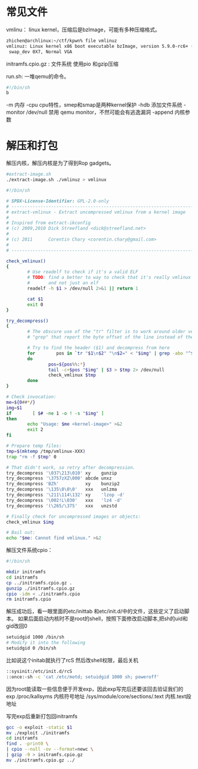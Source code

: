 # 常见文件

vmlinu： linux kernel，压缩后是bzImage，可能有多种压缩格式。

```Bash
zhichen@archlinux:~/ctf/kpwn% file vmlinuz    
vmlinuz: Linux kernel x86 boot executable bzImage, version 5.9.0-rc6+ (martin@martin) #10 SMP Sun Nov 22 16:47:32 CET 2020, RO-rootFS,
 swap_dev 0X7, Normal VGA
```

initramfs.cpio.gz : 文件系统 使用pio 和gzip压缩

run.sh: 一堆qemu的命令。

```Bash
#!/bin/sh
b 
```

-m 内存
-cpu cpu特性，smep和smap是两种kernel保护
-hdb 添加文件系统
-monitor /dev/null 禁用 qemu monitor，不然可能会有逃逸漏洞
-append 内核参数

  
# 解压和打包
解压内核，解压内核是为了得到Rop gadgets。
```Bash
#extract-image.sh
./extract-image.sh ./vmlinuz > vmlinux
```

```Bash
#!/bin/sh

# SPDX-License-Identifier: GPL-2.0-only
# ----------------------------------------------------------------------
# extract-vmlinux - Extract uncompressed vmlinux from a kernel image
#
# Inspired from extract-ikconfig
# (c) 2009,2010 Dick Streefland <dick@streefland.net>
#
# (c) 2011      Corentin Chary <corentin.chary@gmail.com>
#
# ----------------------------------------------------------------------

check_vmlinux()
{
        # Use readelf to check if it's a valid ELF
        # TODO: find a better to way to check that it's really vmlinux
        #       and not just an elf
        readelf -h $1 > /dev/null 2>&1 || return 1

        cat $1
        exit 0
}

try_decompress()
{
        # The obscure use of the "tr" filter is to work around older versions of
        # "grep" that report the byte offset of the line instead of the pattern.

        # Try to find the header ($1) and decompress from here
        for        pos in `tr "$1\n$2" "\n$2=" < "$img" | grep -abo "^$2"`
        do
                pos=${pos%%:*}
                tail -c+$pos "$img" | $3 > $tmp 2> /dev/null
                check_vmlinux $tmp
        done
}

# Check invocation:
me=${0##*/}
img=$1
if        [ $# -ne 1 -o ! -s "$img" ]
then
        echo "Usage: $me <kernel-image>" >&2
        exit 2
fi

# Prepare temp files:
tmp=$(mktemp /tmp/vmlinux-XXX)
trap "rm -f $tmp" 0

# That didn't work, so retry after decompression.
try_decompress '\037\213\010' xy    gunzip
try_decompress '\3757zXZ\000' abcde unxz
try_decompress 'BZh'          xy    bunzip2
try_decompress '\135\0\0\0'   xxx   unlzma
try_decompress '\211\114\132' xy    'lzop -d'
try_decompress '\002!L\030'   xxx   'lz4 -d'
try_decompress '(\265/\375'   xxx   unzstd

# Finally check for uncompressed images or objects:
check_vmlinux $img

# Bail out:
echo "$me: Cannot find vmlinux." >&2
```
解压文件系统cpio：
```sh
#!/bin/sh

mkdir initramfs
cd initramfs
cp ../initramfs.cpio.gz .
gunzip ./initramfs.cpio.gz
cpio -idm < ./initramfs.cpio
rm initramfs.cpio
```
解压成功后，看一眼里面的etc/inittab 和etc/init.d/中的文件，这些定义了启动脚本。
如果后面启动内核时不是root的shell，按照下面修改启动脚本,把sh的uid和gid改回0
```sh
setuidgid 1000 /bin/sh
# Modify it into the following
setuidgid 0 /bin/sh
```
比如说这个initab就执行了rcS 然后改shell权限，最后关机
```sh
::sysinit:/etc/init.d/rcS
::once:-sh -c 'cat /etc/motd; setuidgid 1000 sh; poweroff'
```
因为root能读取一些信息便于开发exp，因此exp写完后还要该回去验证我们的exp
/proc/kallsyms 内核符号地址
/sys/module/core/sections/.text 内核.text段地址

写完exp后重新打包回initramfs
```bash
gcc -o exploit -static $1
mv ./exploit ./initramfs
cd initramfs
find . -print0 \
| cpio --null -ov --format=newc \
| gzip -9 > initramfs.cpio.gz
mv ./initramfs.cpio.gz ../
```
